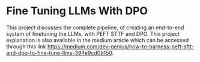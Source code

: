 # Fine Tuning LLMs With DPO

This project discusses the complete pipeline, of creating an end-to-end system of finetuning the LLMs, with PEFT STTF and DPO. This project explanation is also available in the medium article which can be accessed through this link https://medium.com/dev-genius/how-to-harness-peft-sftt-and-dpo-to-fine-tune-llms-394e9cd0b150.
